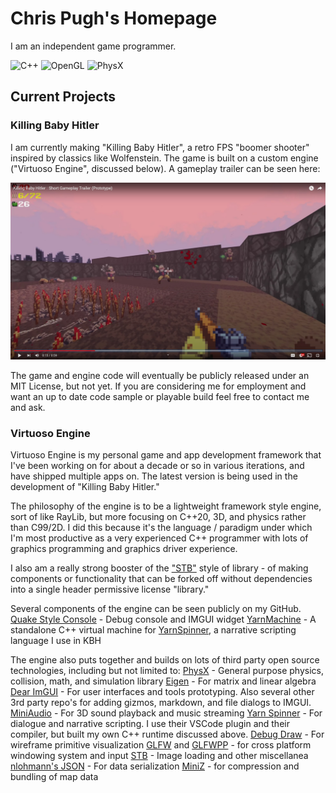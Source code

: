 # Chris Pugh's Homepage

<!--
**VirtuosoChris/VirtuosoChris** is a ✨ _special_ ✨ repository because its `README.md` (this file) appears on your GitHub profile.

Here are some ideas to get you started:

- 🔭 I’m currently working on ...
- 🌱 I’m currently learning ...
- 👯 I’m looking to collaborate on ...
- 🤔 I’m looking for help with ...
- 💬 Ask me about ...
- 📫 How to reach me: ...
- 😄 Pronouns: ...
- ⚡ Fun fact: ...
-->

I am an independent game programmer. 

<div display="flex">
  <img src="https://img.shields.io/badge/C++-gray?style=for-the-badge&logo=c%2B%2B&logoColor=%2361DAFB" alt="C++"/>
  <img src="https://img.shields.io/badge/3DGraphics-gray.svg?style=for-the-badge&logo=opengl&logoColor=%#5586A4FB" alt="OpenGL"/>
  <img src="https://img.shields.io/badge/PhysX-gray.svg?style=for-the-badge&logo=nvidia&logoColor=%76B900FB" alt="PhysX"/>
</div>

## Current Projects

### Killing Baby Hitler

I am currently making "Killing Baby Hitler", a retro FPS "boomer shooter" inspired by classics like Wolfenstein.  The game is built on a custom engine ("Virtuoso Engine", discussed below).
A gameplay trailer can be seen here: 

[<img src="./preview.jpg" width="512"/>](https://www.youtube.com/watch?v=QDfS3aJYwFk)

The game and engine code will eventually be publicly released under an MIT License, but not yet.  If you are considering me for employment and want an up to date code sample or playable build feel free to contact me and ask.

### Virtuoso Engine
Virtuoso Engine is my personal game and app development framework that I've been working on for about a decade or so in various iterations, and have shipped multiple apps on.  The latest version is being used in the development of "Killing Baby Hitler."

The philosophy of the engine is to be a lightweight framework style engine, sort of like RayLib, but more focusing on C++20, 3D, and physics rather than C99/2D.  I did this because it's the language / paradigm under which I'm most productive as a very experienced C++ programmer with lots of graphics programming and graphics driver experience.

I also am a really strong booster of the ["STB"](https://github.com/nothings/stb) style of library - of making components or functionality that can be forked off without dependencies into a single header permissive license "library."

Several components of the engine can be seen publicly on my GitHub.
[Quake Style Console](https://github.com/VirtuosoChris/VirtuosoConsole) - Debug console and IMGUI widget
[YarnMachine](https://github.com/VirtuosoChris/YarnMachine) - A standalone C++ virtual machine for [YarnSpinner](https://www.yarnspinner.dev/), a narrative scripting language I use in KBH

The engine also puts together and builds on lots of third party open source technologies, including but not limited to:
[PhysX](https://github.com/NVIDIA-Omniverse/PhysX/) - General purpose physics, collision, math, and simulation library
[Eigen](https://eigen.tuxfamily.org/index.php?title=Main_Page) - For matrix and linear algebra
[Dear ImGUI](https://github.com/ocornut/imgui) - For user interfaces and tools prototyping.  Also several other 3rd party repo's for adding gizmos, markdown, and file dialogs to IMGUI.
[MiniAudio](https://miniaud.io/) - For 3D sound playback and music streaming
[Yarn Spinner](https://github.com/YarnSpinnerTool/YarnSpinner) - For dialogue and narrative scripting.  I use their VSCode plugin and their compiler, but built my own C++ runtime discussed above.
[Debug Draw](https://github.com/glampert/debug-draw) - For wireframe primitive visualization
[GLFW](https://github.com/glfw/glfw) and [GLFWPP](https://github.com/Steve132/glfwpp) - for cross platform windowing system and input
[STB](https://github.com/nothings/stb) - Image loading and other miscellanea
[nlohmann's JSON](https://github.com/nlohmann/json) - For data serialization
[MiniZ](https://github.com/richgel999/miniz/) - for compression and bundling of map data


